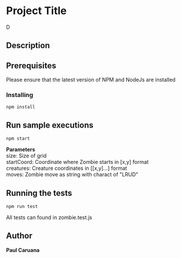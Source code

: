 # Project Title

D

## Description


## Prerequisites

Please ensure that the latest version of NPM and NodeJs are installed 

### Installing

```
npm install 
```

## Run sample executions

```
npm start
```
**Parameters**  
size: Size of grid  
startCoord: Coordinate where Zombie starts in [x,y] format  
creatures: Creature coordinates in [[x,y]...] format  
moves: Zombie move as string with charact of "LRUD"  


## Running the tests
```
npm run test
```
All tests can found in zombie.test.js

## Author

**Paul Caruana** 